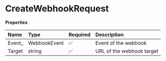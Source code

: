 # CreateWebhookRequest

**Properties**

| Name    | Type         | Required | Description               |
| :------ | :----------- | :------- | :------------------------ |
| Event\_ | WebhookEvent | ✅       | Event of the webhook      |
| Target  | string       | ✅       | URL of the webhook target |
